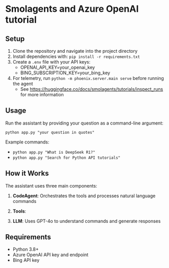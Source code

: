 # Smolagents and Azure OpenAI tutorial

## Setup

1. Clone the repository and navigate into the project directory
2. Install dependencies with: `pip install -r requirements.txt`
3. Create a `.env` file with your API keys:
   - OPENAI_API_KEY=your_openai_key
   - BING_SUBSCRIPTION_KEY=your_bing_key
4. For telemetry, run `python -m phoenix.server.main serve` before running the agent
   - See https://huggingface.co/docs/smolagents/tutorials/inspect_runs for more information

## Usage

Run the assistant by providing your question as a command-line argument:

```
python app.py "your question in quotes"
```

Example commands:
- `python app.py "What is DeepSeek R1?"`
- `python app.py "Search for Python API tutorials"`

## How it Works

The assistant uses three main components:

1. **CodeAgent**: Orchestrates the tools and processes natural language commands
2. **Tools**:
   
3. **LLM**: Uses GPT-4o to understand commands and generate responses

## Requirements

- Python 3.8+
- Azure OpenAI API key and endpoint
- Bing API key
